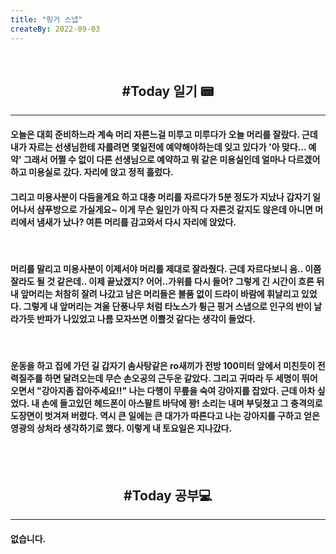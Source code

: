 ```yaml
---
title: "핑거 스냅"
createBy: 2022-09-03
---
```



<br>

<h2 style="text-align:center">#Today 일기 📟</h2>

---
#### 오늘은 대회 준비하느라 계속 머리 자른느걸 미루고 미루다가 오늘 머리를 잘랐다. 근데 내가 자르는 선생님한테 자를려면 몇일전에 예약해야하는데 잊고 있다가 '아 맞다... 예약' 그래서 어쩔 수 없이 다른 선생님으로 예약하고 뭐 같은 미용실인데 얼마나 다르겠어 하고 미용실로 갔다. 자리에 앉고 정적 흘렀다. 

#### 그리고 미용사분이 다듬을게요 하고 대충 머리를 자르다가 5분 정도가 지났나 갑자기 일어나서 샴푸방으로 가실게요~ 이게 무슨 일인가 아직 다 자른것 같지도 않은데 아니면 머리에서 냄새가 났나? 여튼 머리를 감고와서 다시 자리에 앉았다.

<br>

#### 머리를 말리고 미용사분이 이제서야 머리를 제대로 잘라줬다. 근데 자르다보니 음.. 이쯤 잘라도 될 것 같은데.. 이제 끝났겠지? 어어..가위를 다시 들어? 그렇게 긴 시간이 흐른 뒤 내 앞머리는 처참히 잘려 나갔고 남은 머리들은 볼품 없이 드라이 바람에 휘날리고 있었다. 그렇게 내 앞머리는 겨울 단풍나무 처럼 타노스가 튕근 핑거 스냅으로 인구의 반이 날라가듯 반파가 나있었고 나름 모자쓰면 이쁠것 같다는 생각이 들었다.

<br>

#### 운동을 하고 집에 가던 길 갑자기 솜사탕같은 ro새끼가 전방 100미터 앞에서 미친듯이 전력질주를 하면 달려오는데 무슨 손오공의 근두운 같았다. 그리고 귀따라 두 세명이 뛰어오면서 "강아지좀 잡아주세요!!" 나는 다행이 무릎을 숙여 강아지를 잡았다. 근데 아차 싶었다. 내 손에 들고있던 헤드폰이 아스팔트 바닥에 꽝! 소리는 내며 부딪쳤고 그 충격의로 도장면이 벗겨져 버렸다. 역시 큰 일에는 큰 대가가 따른다고 나는 강아지를 구하고 얻은 영광의 상처라 생각하기로 했다. 이렇게 내 토요일은 지나갔다.
<!-- 처음 서울로 전학 왔을 때 나는 적응을 도시라는 괴리감 때문인지 아님 내가 전학 첫 날부터 맨 뒤에서 폰 하고 자고 그래서 인지 모르겠지만 적응을 잘 못했다. 대충 그렇게 시간이 계속 흘렀고 밥 먹을 친구도 없어서 밥도 안먹고 쉬는 시간에는 업드려 있고 수업시간에도 업드려 있었다. 가족들도 많이 걱정했다. 옛날에는 맨날 친구들이랑 놀러다니고 집에오면 싱글벙글 웃던 얘가 집에 와서는 맨날 울상이고 그때 아빠가 내가 집에만 박혀 있으니까 휴가쓰고 맨날 나 데리고 서울 구경 시켜준다고 돌아다니고 놀러다니고 그때마다 아빠가 아들이랑 놀러다녀서 좋다고 했다. 지금 생각하면 너무 감사하고 존경스럽다. 아빠 말대로 시간이 지나니까 반 친구들이랑 조금씩 친해졌다.  -->



<br>
<br>


<h2 style="text-align:center">#Today 공부💻</h2>

---

#### 없습니다.

 
